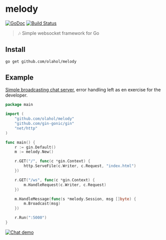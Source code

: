 # melody

[![GoDoc](https://godoc.org/github.com/olahol/melody?status.svg)](https://godoc.org/github.com/olahol/melody)
[![Build Status](https://travis-ci.org/olahol/melody.svg)](https://travis-ci.org/olahol/melody)

> :notes: Simple websocket framework for Go

## Install

```bash
go get github.com/olahol/melody
```

## Example

[Simple broadcasting chat server](https://github.com/olahol/melody/tree/master/examples/chat),
error handling left as en exercise for the developer.

```go
package main

import (
	"github.com/olahol/melody"
	"github.com/gin-gonic/gin"
	"net/http"
)

func main() {
	r := gin.Default()
	m := melody.New()

	r.GET("/", func(c *gin.Context) {
		http.ServeFile(c.Writer, c.Request, "index.html")
	})

	r.GET("/ws", func(c *gin.Context) {
		m.HandleRequest(c.Writer, c.Request)
	})

	m.HandleMessage(func(s *melody.Session, msg []byte) {
		m.Broadcast(msg)
	})

	r.Run(":5000")
}
```

[![Chat demo](https://cdn.rawgit.com/olahol/melody/master/examples/chat/demo.gif "Demo")](https://github.com/olahol/melody/tree/master/examples/chat)
